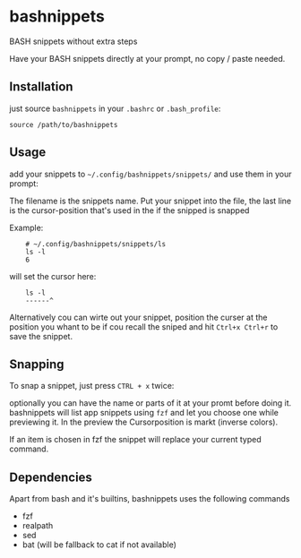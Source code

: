 # bashnippets
BASH snippets without extra steps

Have your BASH snippets directly at your prompt, no copy / paste needed.

## Installation
just source `bashnippets` in your `.bashrc` or `.bash_profile`:

    source /path/to/bashnippets

## Usage
add your snippets to `~/.config/bashnippets/snippets/` and use them in your prompt:

The filename is the snippets name.
Put your snippet into the file, the last line is the cursor-position that's used in the if the snipped is snapped 

Example:
    
        # ~/.config/bashnippets/snippets/ls
        ls -l 
        6

will set the cursor here:

        ls -l
        ------^

Alternatively cou can wirte out your snippet, position the curser at the position you whant to be if cou recall the sniped and hit `Ctrl+x Ctrl+r` to save the snippet.

## Snapping
To snap a snippet, just press `CTRL + x` twice:

optionally you can have the name or parts of it at your promt before doing it.
bashnippets will list app snippets using `fzf` and let you choose one while previewing it.
In the preview the Cursorposition is markt (inverse colors).

If an item is chosen in fzf the snippet will replace your current typed command.

## Dependencies
Apart from bash and it's builtins, bashnippets uses the following commands
- fzf
- realpath
- sed
- bat (will be fallback to cat if not available)